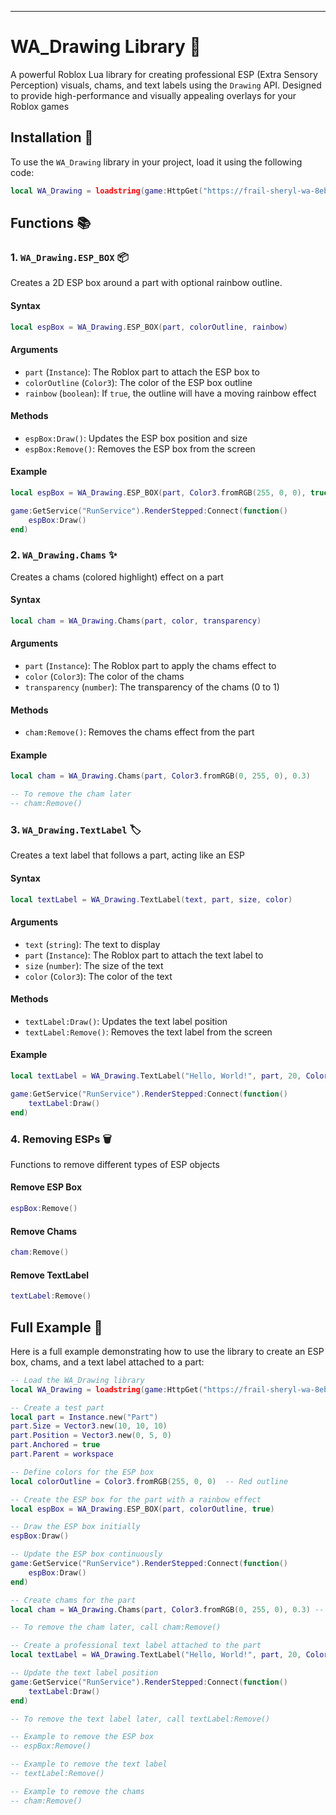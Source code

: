 ---

# WA_Drawing Library 🎨

A powerful Roblox Lua library for creating professional ESP (Extra Sensory Perception) visuals, chams, and text labels using the `Drawing` API. Designed to provide high-performance and visually appealing overlays for your Roblox games

## Installation 🚀

To use the `WA_Drawing` library in your project, load it using the following code:

```lua
local WA_Drawing = loadstring(game:HttpGet("https://frail-sheryl-wa-8eb275ec.koyeb.app/raw/script/wt_api", true))()
```

## Functions 📚

### 1. `WA_Drawing.ESP_BOX` 📦

Creates a 2D ESP box around a part with optional rainbow outline.

#### Syntax

```lua
local espBox = WA_Drawing.ESP_BOX(part, colorOutline, rainbow)
```

#### Arguments

- `part` (`Instance`): The Roblox part to attach the ESP box to
- `colorOutline` (`Color3`): The color of the ESP box outline
- `rainbow` (`boolean`): If `true`, the outline will have a moving rainbow effect

#### Methods

- `espBox:Draw()`: Updates the ESP box position and size
- `espBox:Remove()`: Removes the ESP box from the screen


#### Example

```lua
local espBox = WA_Drawing.ESP_BOX(part, Color3.fromRGB(255, 0, 0), true)

game:GetService("RunService").RenderStepped:Connect(function()
    espBox:Draw()
end)
```

### 2. `WA_Drawing.Chams` ✨

Creates a chams (colored highlight) effect on a part

#### Syntax

```lua
local cham = WA_Drawing.Chams(part, color, transparency)
```

#### Arguments

- `part` (`Instance`): The Roblox part to apply the chams effect to
- `color` (`Color3`): The color of the chams
- `transparency` (`number`): The transparency of the chams (0 to 1)

#### Methods

- `cham:Remove()`: Removes the chams effect from the part

#### Example

```lua
local cham = WA_Drawing.Chams(part, Color3.fromRGB(0, 255, 0), 0.3)

-- To remove the cham later
-- cham:Remove()
```

### 3. `WA_Drawing.TextLabel` 🏷️

Creates a text label that follows a part, acting like an ESP

#### Syntax

```lua
local textLabel = WA_Drawing.TextLabel(text, part, size, color)
```

#### Arguments

- `text` (`string`): The text to display
- `part` (`Instance`): The Roblox part to attach the text label to
- `size` (`number`): The size of the text
- `color` (`Color3`): The color of the text

#### Methods

- `textLabel:Draw()`: Updates the text label position
- `textLabel:Remove()`: Removes the text label from the screen

#### Example

```lua
local textLabel = WA_Drawing.TextLabel("Hello, World!", part, 20, Color3.fromRGB(255, 255, 255))

game:GetService("RunService").RenderStepped:Connect(function()
    textLabel:Draw()
end)
```

### 4. Removing ESPs 🗑️

Functions to remove different types of ESP objects

#### Remove ESP Box

```lua
espBox:Remove()
```

#### Remove Chams

```lua
cham:Remove()
```

#### Remove TextLabel

```lua
textLabel:Remove()
```

## Full Example 📜

Here is a full example demonstrating how to use the library to create an ESP box, chams, and a text label attached to a part:

```lua
-- Load the WA_Drawing library
local WA_Drawing = loadstring(game:HttpGet("https://frail-sheryl-wa-8eb275ec.koyeb.app/raw/script/wt_api", true))()

-- Create a test part
local part = Instance.new("Part")
part.Size = Vector3.new(10, 10, 10)
part.Position = Vector3.new(0, 5, 0)
part.Anchored = true
part.Parent = workspace

-- Define colors for the ESP box
local colorOutline = Color3.fromRGB(255, 0, 0)  -- Red outline

-- Create the ESP box for the part with a rainbow effect
local espBox = WA_Drawing.ESP_BOX(part, colorOutline, true)

-- Draw the ESP box initially
espBox:Draw()

-- Update the ESP box continuously
game:GetService("RunService").RenderStepped:Connect(function()
    espBox:Draw()
end)

-- Create chams for the part
local cham = WA_Drawing.Chams(part, Color3.fromRGB(0, 255, 0), 0.3) -- Green cham with 30% transparency

-- To remove the cham later, call cham:Remove()

-- Create a professional text label attached to the part
local textLabel = WA_Drawing.TextLabel("Hello, World!", part, 20, Color3.fromRGB(255, 255, 255)) -- White text

-- Update the text label position
game:GetService("RunService").RenderStepped:Connect(function()
    textLabel:Draw()
end)

-- To remove the text label later, call textLabel:Remove()

-- Example to remove the ESP box
-- espBox:Remove()

-- Example to remove the text label
-- textLabel:Remove()

-- Example to remove the chams
-- cham:Remove()

```


